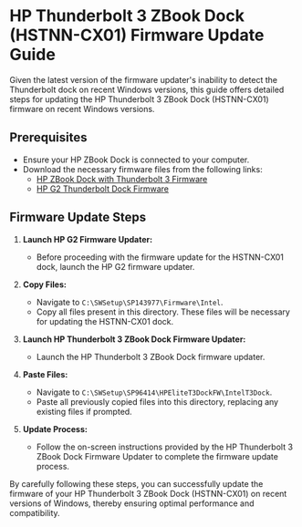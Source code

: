 # HP Thunderbolt 3 ZBook Dock (HSTNN-CX01) Firmware Update Guide

Given the latest version of the firmware updater's inability to detect the Thunderbolt dock on recent Windows versions, this guide offers detailed steps for updating the HP Thunderbolt 3 ZBook Dock (HSTNN-CX01) firmware on recent Windows versions.

## Prerequisites
- Ensure your HP ZBook Dock is connected to your computer.
- Download the necessary firmware files from the following links:
  - [HP ZBook Dock with Thunderbolt 3 Firmware](https://support.hp.com/us-en/drivers/hp-zbook-dock-with-thunderbolt-3/11122586)
  - [HP G2 Thunderbolt Dock Firmware](https://support.hp.com/us-en/drivers/closure/hp-thunderbolt-dock/model/20075224)

## Firmware Update Steps

1. **Launch HP G2 Firmware Updater:**
   - Before proceeding with the firmware update for the HSTNN-CX01 dock, launch the HP G2 firmware updater.

2. **Copy Files:**
   - Navigate to `C:\SWSetup\SP143977\Firmware\Intel`.
   - Copy all files present in this directory. These files will be necessary for updating the HSTNN-CX01 dock.

3. **Launch HP Thunderbolt 3 ZBook Dock Firmware Updater:**
   - Launch the HP Thunderbolt 3 ZBook Dock firmware updater.

4. **Paste Files:**
   - Navigate to `C:\SWSetup\SP96414\HPEliteT3DockFW\IntelT3Dock`.
   - Paste all previously copied files into this directory, replacing any existing files if prompted.
     
5. **Update Process:**
   - Follow the on-screen instructions provided by the HP Thunderbolt 3 ZBook Dock Firmware Updater to complete the firmware update process.

By carefully following these steps, you can successfully update the firmware of your HP Thunderbolt 3 ZBook Dock (HSTNN-CX01) on recent versions of Windows, thereby ensuring optimal performance and compatibility.
